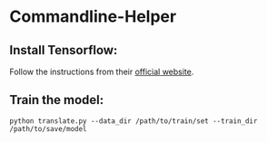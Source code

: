 # Commandline-Helper

## Install Tensorflow: 

Follow the instructions from their [official website](https://www.tensorflow.org/versions/r0.9/get_started/os_setup.html).

## Train the model:

`python translate.py --data_dir /path/to/train/set --train_dir /path/to/save/model`
